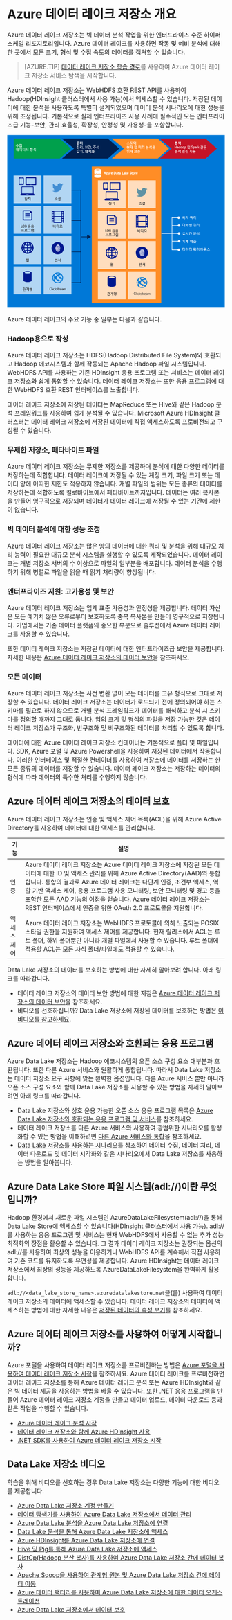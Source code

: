 <properties
   pageTitle="Azure 데이터 레이크 저장소 개요 | Azure"
   description="Azure 데이터 레이크 저장소 및 기타 데이터 저장소를 통해 제공하는 값 이해"
   services="data-lake-store"
   documentationCenter=""
   authors="nitinme"
   manager="jhubbard"
   editor="cgronlun"/>

<tags
   ms.service="data-lake-store"
   ms.devlang="na"
   ms.topic="get-started-article"
   ms.tgt_pltfrm="na"
   ms.workload="big-data"
   ms.date="08/02/2016"
   ms.author="nitinme"/>

# Azure 데이터 레이크 저장소 개요

Azure 데이터 레이크 저장소는 빅 데이터 분석 작업을 위한 엔터프라이즈 수준 하이퍼 스케일 리포지토리입니다. Azure 데이터 레이크를 사용하면 작동 및 예비 분석에 대해 한 곳에서 모든 크기, 형식 및 수집 속도의 데이터를 캡처할 수 있습니다.

> [AZURE.TIP] [데이터 레이크 저장소 학습 경로](https://azure.microsoft.com/documentation/learning-paths/data-lake-store-self-guided-training/)를 사용하여 Azure 데이터 레이크 저장소 서비스 탐색을 시작합니다.

Azure 데이터 레이크 저장소는 WebHDFS 호환 REST API를 사용하여 Hadoop(HDInsight 클러스터에서 사용 가능)에서 액세스할 수 있습니다. 저장된 데이터에 대한 분석을 사용하도록 특별히 설계되었으며 데이터 분석 시나리오에 대한 성능을 위해 조정됩니다. 기본적으로 실제 엔터프라이즈 사용 사례에 필수적인 모든 엔터프라이즈급 기능-보안, 관리 효율성, 확장성, 안정성 및 가용성-을 포함합니다.


![Azure 데이터 레이크](./media/data-lake-store-overview/data-lake-store-concept.png)

Azure 데이터 레이크의 주요 기능 중 일부는 다음과 같습니다.

### Hadoop용으로 작성

Azure 데이터 레이크 저장소는 HDFS(Hadoop Distributed File System)와 호환되고 Hadoop 에코시스템과 함께 작동되는 Apache Hadoop 파일 시스템입니다. WebHDFS API를 사용하는 기존 HDInsight 응용 프로그램 또는 서비스는 데이터 레이크 저장소와 쉽게 통합할 수 있습니다. 데이터 레이크 저장소는 또한 응용 프로그램에 대한 WebHDFS 호환 REST 인터페이스를 노출합니다.

데이터 레이크 저장소에 저장된 데이터는 MapReduce 또는 Hive와 같은 Hadoop 분석 프레임워크를 사용하여 쉽게 분석될 수 있습니다. Microsoft Azure HDInsight 클러스터는 데이터 레이크 저장소에 저장된 데이터에 직접 액세스하도록 프로비전되고 구성될 수 있습니다.

### 무제한 저장소, 페타바이트 파일

Azure 데이터 레이크 저장소는 무제한 저장소를 제공하며 분석에 대한 다양한 데이터를 저장하는데 적합합니다. 데이터 레이크에 저장될 수 있는 계정 크기, 파일 크기 또는 데이터 양에 어떠한 제한도 적용하지 않습니다. 개별 파일의 범위는 모든 종류의 데이터를 저장하는데 적합하도록 킬로바이트에서 페타바이트까지입니다. 데이터는 여러 복사본을 만들어 영구적으로 저장되며 데이터가 데이터 레이크에 저장될 수 있는 기간에 제한이 없습니다.

### 빅 데이터 분석에 대한 성능 조정

Azure 데이터 레이크 저장소는 많은 양의 데이터에 대한 쿼리 및 분석을 위해 대규모 처리 능력이 필요한 대규모 분석 시스템을 실행할 수 있도록 제작되었습니다. 데이터 레이크는 개별 저장소 서버의 수 이상으로 파일의 일부분을 배포합니다. 데이터 분석을 수행하기 위해 병렬로 파일을 읽을 때 읽기 처리량이 향상됩니다.


### 엔터프라이즈 지원: 고가용성 및 보안

Azure 데이터 레이크 저장소는 업계 표준 가용성과 안정성을 제공합니다. 데이터 자산은 모든 예기치 않은 오류로부터 보호하도록 중복 복사본을 만들어 영구적으로 저장됩니다. 기업에서는 기존 데이터 플랫폼의 중요한 부분으로 솔루션에서 Azure 데이터 레이크를 사용할 수 있습니다.

또한 데이터 레이크 저장소는 저장된 데이터에 대한 엔터프라이즈급 보안을 제공합니다. 자세한 내용은 [Azure 데이터 레이크 저장소의 데이터 보안](#DataLakeStoreSecurity)을 참조하세요.


### 모든 데이터

Azure 데이터 레이크 저장소는 사전 변환 없이 모든 데이터를 고유 형식으로 그대로 저장할 수 있습니다. 데이터 레이크 저장소는 데이터가 로드되기 전에 정의되어야 하는 스키마를 필요로 하지 않으므로 개별 분석 프레임워크가 데이터를 해석하고 분석 시 스키마를 정의할 때까지 그대로 둡니다. 임의 크기 및 형식의 파일을 저장 가능한 것은 데이터 레이크 저장소가 구조화, 반구조화 및 비구조화된 데이터를 처리할 수 있도록 합니다.

데이터에 대한 Azure 데이터 레이크 저장소 컨테이너는 기본적으로 폴더 및 파일입니다. SDK, Azure 포털 및 Azure Powershell을 사용하여 저장된 데이터에서 작동합니다. 이러한 인터페이스 및 적절한 컨테이너를 사용하여 저장소에 데이터를 저장하는 한 모든 종류의 데이터를 저장할 수 있습니다. 데이터 레이크 저장소는 저장하는 데이터의 형식에 따라 데이터의 특수한 처리를 수행하지 않습니다.


## <a name="DataLakeStoreSecurity"></a>Azure 데이터 레이크 저장소의 데이터 보호

Azure 데이터 레이크 저장소는 인증 및 액세스 제어 목록(ACL)을 위해 Azure Active Directory를 사용하여 데이터에 대한 액세스를 관리합니다.

| 기능 | 설명 |
|-----------------------------------------|------------------------------------------|
| 인증 | Azure 데이터 레이크 저장소는 Azure 데이터 레이크 저장소에 저장된 모든 데이터에 대한 ID 및 액세스 관리를 위해 Azure Active Directory(AAD)와 통합합니다. 통합의 결과로 Azure 데이터 레이크는 다단계 인증, 조건부 액세스, 역할 기반 액세스 제어, 응용 프로그램 사용 모니터링, 보안 모니터링 및 경고 등을 포함한 모든 AAD 기능의 이점을 얻습니다. Azure 데이터 레이크 저장소는 REST 인터페이스에서 인증을 위한 OAuth 2.0 프로토콜을 지원합니다. |
| 액세스 제어 | Azure 데이터 레이크 저장소는 WebHDFS 프로토콜에 의해 노출되는 POSIX 스타일 권한을 지원하여 액세스 제어를 제공합니다. 현재 릴리스에서 ACL는 루트 폴더, 하위 폴더뿐만 아니라 개별 파일에서 사용할 수 있습니다. 루트 폴더에 적용할 ACL는 모든 자식 폴더/파일에도 적용할 수 있습니다.|

Data Lake 저장소의 데이터를 보호하는 방법에 대한 자세히 알아보려 합니다. 아래 링크를 따라갑니다.

* 데이터 레이크 저장소의 데이터 보안 방법에 대한 지침은 [Azure 데이터 레이크 저장소의 데이터 보안](data-lake-store-secure-data.md)을 참조하세요.
* 비디오를 선호하십니까? Data Lake 저장소에 저장된 데이터를 보호하는 방법은 [이 비디오를 참고하세요](https://mix.office.com/watch/1q2mgzh9nn5lx).

## Azure 데이터 레이크 저장소와 호환되는 응용 프로그램

Azure Data Lake 저장소는 Hadoop 에코시스템의 오픈 소스 구성 요소 대부분과 호환됩니다. 또한 다른 Azure 서비스와 원활하게 통합됩니다. 따라서 Data Lake 저장소는 데이터 저장소 요구 사항에 맞는 완벽한 옵션입니다. 다른 Azure 서비스 뿐만 아니라 오픈 소스 구성 요소와 함께 Data Lake 저장소를 사용할 수 있는 방법을 자세히 알아보려면 아래 링크를 따라갑니다.

* Data Lake 저장소와 상호 운용 가능한 오픈 소스 응용 프로그램 목록은 [Azure Data Lake 저장소와 호환되는 응용 프로그램 및 서비스](data-lake-store-compatible-oss-other-applications.md)를 참조하세요.
* 데이터 레이크 저장소를 다른 Azure 서비스와 사용하여 광범위한 시나리오를 활성화할 수 있는 방법을 이해하려면 [다른 Azure 서비스와 통합](data-lake-store-integrate-with-other-services.md)을 참조하세요.
* [Data Lake 저장소를 사용하는 시나리오](data-lake-store-data-scenarios.md)를 참조하여 데이터 수집, 데이터 처리, 데이터 다운로드 및 데이터 시각화와 같은 시나리오에서 Data Lake 저장소를 사용하는 방법을 알아봅니다.

## Azure Data Lake Store 파일 시스템(adl://)이란 무엇입니까?

Hadoop 환경에서 새로운 파일 시스템인 AzureDataLakeFilesystem(adl://)을 통해 Data Lake Store에 액세스할 수 있습니다(HDInsight 클러스터에서 사용 가능). adl://를 사용하는 응용 프로그램 및 서비스는 현재 WebHDFS에서 사용할 수 없는 추가 성능 최적화의 장점을 활용할 수 있습니다. 그 결과 데이터 레이크 저장소는 권장되는 옵션의 adl://를 사용하여 최상의 성능을 이용하거나 WebHDFS API를 계속해서 직접 사용하여 기존 코드를 유지하도록 유연성을 제공합니다. Azure HDInsight는 데이터 레이크 저장소에서 최상의 성능을 제공하도록 AzureDataLakeFilesystem을 완벽하게 활용합니다.

`adl://<data_lake_store_name>.azuredatalakestore.net`을(를) 사용하여 데이터 레이크 저장소의 데이터에 액세스할 수 있습니다. 데이터 레이크 저장소의 데이터에 액세스하는 방법에 대한 자세한 내용은 [저장된 데이터의 속성 보기](data-lake-store-get-started-portal.md#properties)를 참조하세요.

## Azure 데이터 레이크 저장소를 사용하여 어떻게 시작합니까?

Azure 포털을 사용하여 데이터 레이크 저장소를 프로비전하는 방법은 [Azure 포털을 사용하여 데이터 레이크 저장소 시작](data-lake-store-get-started-portal.md)을 참조하세요. Azure 데이터 레이크를 프로비전하면 데이터 레이크 저장소를 통해 Azure 데이터 레이크 분석 또는 Azure HDInsight와 같은 빅 데이터 제공을 사용하는 방법을 배울 수 있습니다. 또한 .NET 응용 프로그램을 만들어 Azure 데이터 레이크 저장소 계정을 만들고 데이터 업로드, 데이터 다운로드 등과 같은 작업을 수행할 수 있습니다.

- [Azure 데이터 레이크 분석 시작](../data-lake-analytics/data-lake-analytics-get-started-portal.md)
- [데이터 레이크 저장소와 함께 Azure HDInsight 사용](data-lake-store-hdinsight-hadoop-use-portal.md)
- [.NET SDK를 사용하여 Azure 데이터 레이크 저장소 시작](data-lake-store-get-started-net-sdk.md)


## Data Lake 저장소 비디오

학습을 위해 비디오를 선호하는 경우 Data Lake 저장소는 다양한 기능에 대한 비디오를 제공합니다.

* [Azure Data Lake 저장소 계정 만들기](https://mix.office.com/watch/1k1cycy4l4gen)
* [데이터 탐색기를 사용하여 Azure Data Lake 저장소에서 데이터 관리](https://mix.office.com/watch/icletrxrh6pc)
* [Azure Data Lake 분석을 Azure Data Lake 저장소에 연결](https://mix.office.com/watch/qwji0dc9rx9k)
* [Data Lake 분석을 통해 Azure Data Lake 저장소에 액세스](https://mix.office.com/watch/1n0s45up381a8)
* [Azure HDInsight를 Azure Data Lake 저장소에 연결](https://mix.office.com/watch/l93xri2yhtp2)
* [Hive 및 Pig를 통해 Azure Data Lake 저장소에 액세스](https://mix.office.com/watch/1n9g5w0fiqv1q)
* [DistCp(Hadoop 분산 복사)를 사용하여 Azure Data Lake 저장소 간에 데이터 복사](https://mix.office.com/watch/1liuojvdx6sie)
* [Apache Sqoop을 사용하여 관계형 원본 및 Azure Data Lake 저장소 간에 데이터 이동](https://mix.office.com/watch/1butcdjxmu114)
* [Azure 데이터 팩터리를 사용하여 Azure Data Lake 저장소에 대한 데이터 오케스트레이션](https://mix.office.com/watch/1oa7le7t2u4ka)
* [Azure Data Lake 저장소에서 데이터 보호](https://mix.office.com/watch/1q2mgzh9nn5lx)

<!-----HONumber=AcomDC_0914_2016-->